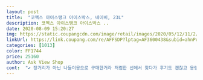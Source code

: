 ```yaml
---
layout: post 
title:  "코멕스 아이스탱크 아이스박스, 네이비, 23L" 
description: 코멕스 아이스탱크 아이스박스 ..
date: 2020-08-09 15:20:27 
img: https://static.coupangcdn.com/image/retail/images/2020/05/12/11/2/2ec01583-d8d2-44a2-af31-3b078a584490.jpg 
linkUrl: https://link.coupang.com/re/AFFSDP?lptag=AF3600438&subid=ahnPublicAsk&pageKey=1919219340&itemId=3258699445&vendorItemId=70695874693&traceid=V0-113-1da2b3d964b4ff09 
categories: [1013] 
color: FF1744 
price: 25160 
author: Ask View Shop 
cont:  "✔️ 장거리가 아닌 나들이용으로 구매한거라 저렴한 선에서 찾다가 후기도 괜찮고 용량에 비해 금액도 저렴하고 가성비가 좋을 듯 하여 구매 했습니다<br/>✔️다만 아쉬운점은 제가 손가락으로 표시한 부분 고무 패킹이 되어있었다면 압축이 더 돼서 더 견고하게 닫히고 아이스박스 보냉 유지 효과이 뛰어나지 않았을까 싶어요<br/>✔️받자마자 열어 보고 손을 넣어봤더니 아무것도 없는데도 아이스박스 안이 시원하더라고요<br/>그래도 이 금액에 이 용량이라면 튼튼하고 가성비도 좋다고 생각합니다<br/>냉기가 잘 보존되어 좋아요.<br/><br/>뒷마감(뚜껑 경첩)이 튀어나와 있어<br/>디자인, 색깔 맘에 듭니다.<br/><br/>상품 자제도 무겁지않고,<br/>크거나 적은것만있어 적당한사이즈가 필요했는데 사이즈딱이네요 1박2일 넉넉히사용할수있네요<br/>혹시 차에서 부딪히거나 불편할 수는 있을것 같아요.<br/><br/>" 
---
```

